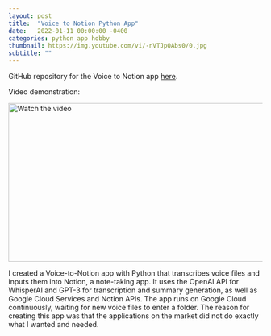 ```yaml
---
layout: post
title:  "Voice to Notion Python App"
date:   2022-01-11 00:00:00 -0400
categories: python app hobby
thumbnail: https://img.youtube.com/vi/-nVTJpQAbs0/0.jpg
subtitle: ""
---
```


GitHub repository for the Voice to Notion app [here](https://github.com/yurigushiken/voice-to-notion).

<p>Video demonstration:</p>
<a href="https://www.youtube.com/watch?v=-nVTJpQAbs0" target="_blank">
  <img src="https://img.youtube.com/vi/-nVTJpQAbs0/0.jpg" alt="Watch the video" style="width: 560px; height: 315px;">
</a>

I created a Voice-to-Notion app with Python that transcribes voice files and inputs them into Notion, a note-taking app. It uses the OpenAI API for WhisperAI and GPT-3 for transcription and summary generation, as well as Google Cloud Services and Notion APIs. The app runs on Google Cloud continuously, waiting for new voice files to enter a folder. The reason for creating this app was that the applications on the market did not do exactly what I wanted and needed.


